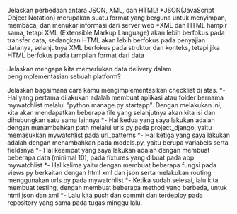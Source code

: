 Jelaskan perbedaan antara JSON, XML, dan HTML!
*JSON(JavaScript Object Notation) merupakan suatu format yang berguna untuk menyimpan, membaca, dan menukar informasi dari server web
*XML dan HTML hampir sama, tetapi XML (Extensible Markup Language) akan lebih berfokus pada transfer data, sedangkan HTML akan lebih berfokus pada penyajian datanya, selanjutnya XML berfokus pada struktur dan konteks, tetapi jika HTML berfokus pada tampilan format dari data

Jelaskan mengapa kita memerlukan data delivery dalam pengimplementasian sebuah platform?

Jelaskan bagaimana cara kamu mengimplementasikan checklist di atas.
*- Hal yang pertama dilakukan adalah membuat aplikasi atau folder bernama mywatchlist melalui "python manage.py startapp". Dengan melakukan ini, kita akan mendapatkan beberapa file yang selanjutnya akan kita isi dan dihubungkan satu sama lainnya
*- Hal kedua yang saya lakukan adalah dengan menambahkan path melalui urls.py pada project_django, yaitu memasukkan mywatchlist pada url_patterns
*- Hal ketiga yang saya lakukan adalah dengan menambahkan pada models.py, yaitu berupa variabels serta fieldsnya
*- Hal keempat yang saya lakukan adalah dengan membuat beberapa data (minimal 10), pada fixtures yang dibuat pada app mywatchlist
*- Hal kelima yaitu dengan membuat beberapa fungsi pada views.py berkaitan dengan html xml dan json serta melakukan routing menggunakan urls.py pada mywatchlist
*- Ketika sudah selesai, lalu kita membuat testing, dengan membuat beberapa method yang berbeda, untuk html json dan xml
*- Lalu kita push dan commit dan terdeploy pada repository yang sama pada tugas minggu lalu.

